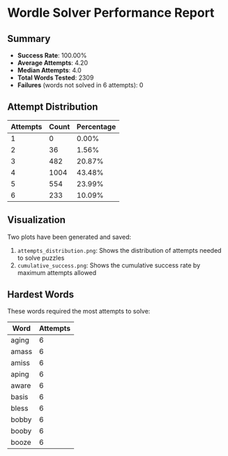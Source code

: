 # Wordle Solver Performance Report

## Summary
- **Success Rate**: 100.00%
- **Average Attempts**: 4.20
- **Median Attempts**: 4.0
- **Total Words Tested**: 2309
- **Failures** (words not solved in 6 attempts): 0

## Attempt Distribution
| Attempts | Count | Percentage |
|----------|-------|------------|
| 1 | 0 | 0.00% |
| 2 | 36 | 1.56% |
| 3 | 482 | 20.87% |
| 4 | 1004 | 43.48% |
| 5 | 554 | 23.99% |
| 6 | 233 | 10.09% |

## Visualization
Two plots have been generated and saved:
1. `attempts_distribution.png`: Shows the distribution of attempts needed to solve puzzles
2. `cumulative_success.png`: Shows the cumulative success rate by maximum attempts allowed

## Hardest Words
These words required the most attempts to solve:

| Word | Attempts |
|------|----------|
| aging | 6 |
| amass | 6 |
| amiss | 6 |
| aping | 6 |
| aware | 6 |
| basis | 6 |
| bless | 6 |
| bobby | 6 |
| booby | 6 |
| booze | 6 |
